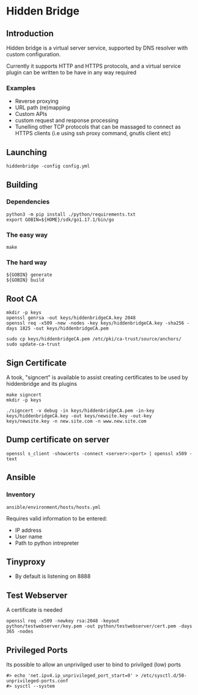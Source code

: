 # Hidden Bridge
## Introduction
Hidden bridge is a virtual server service, supported by DNS resolver with custom configuration.

Currently it supports HTTP and HTTPS protocols, and a virtual service plugin can be written to be have in any way required

### Examples
* Reverse proxying
* URL path (re)mapping
* Custom APIs
* custom request and response processing
* Tunelling other TCP protocols that can be massaged to connect as HTTPS clients (i.e using ssh proxy command, gnutls client etc)

## Launching
```
hiddenbridge -config config.yml
```

## Building
### Dependencies
```
python3 -m pip install ./python/requirements.txt
export GOBIN=${HOME}/sdk/go1.17.1/bin/go
```

### The easy way
```
make
```
### The hard way
```
${GOBIN} generate
${GOBIN} build
```

## Root CA
```
mkdir -p keys
openssl genrsa -out keys/hiddenbridgeCA.key 2048
openssl req -x509 -new -nodes -key keys/hiddenbridgeCA.key -sha256 -days 1825 -out keys/hiddenbridgeCA.pem
```

```
sudo cp keys/hiddenbridgeCA.pem /etc/pki/ca-trust/source/anchors/
sudo update-ca-trust
```

## Sign Certificate
A took, "signcert" is available to assist creating certificates to be used by hiddenbridge and its plugins
```
make signcert
mkdir -p keys

./signcert -v debug -in keys/hiddenbridgeCA.pem -in-key keys/hiddenbridgeCA.key -out keys/newsite.key -out-key keys/newsite.key -n new.site.com -n www.new.site.com
```

## Dump certificate on server
```
openssl s_client -showcerts -connect <server>:<port> | openssl x509 -text
```

## Ansible
### Inventory
```
ansible/environment/hosts/hosts.yml
```
Requires valid information to be entered:
* IP address
* User name
* Path to python intrepreter

## Tinyproxy
* By default is listening on 8888

## Test Webserver
A certificate is needed
```
openssl req -x509 -newkey rsa:2048 -keyout python/testwebserver/key.pem -out python/testwebserver/cert.pem -days 365 -nodes
```

## Privileged Ports
Its possible to allow an unprivilged user to bind to privilged (low) ports
```
#> echo 'net.ipv4.ip_unprivileged_port_start=0' > /etc/sysctl.d/50-unprivileged-ports.conf
#> sysctl --system
```

